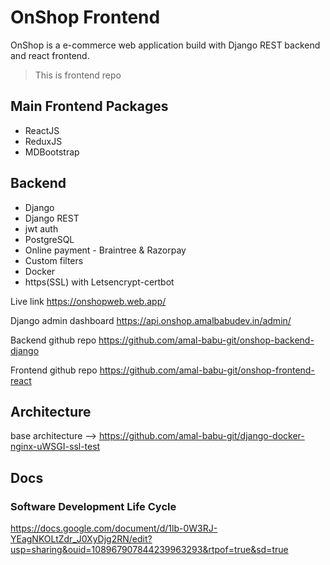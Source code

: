# OnShop Frontend

OnShop is a e-commerce web application
build with Django REST backend and react frontend.

> This is frontend repo

## Main Frontend Packages 
* ReactJS
* ReduxJS
* MDBootstrap

## Backend
* Django
* Django REST
* jwt auth
* PostgreSQL
* Online payment - Braintree & Razorpay
* Custom filters
* Docker
* https(SSL) with Letsencrypt-certbot


Live link https://onshopweb.web.app/

Django admin dashboard https://api.onshop.amalbabudev.in/admin/

Backend github repo https://github.com/amal-babu-git/onshop-backend-django

Frontend github repo https://github.com/amal-babu-git/onshop-frontend-react

## Architecture
base architecture -->
https://github.com/amal-babu-git/django-docker-nginx-uWSGI-ssl-test


## Docs
### Software Development Life Cycle

https://docs.google.com/document/d/1lb-0W3RJ-YEagNKOLtZdr_J0XyDjg2RN/edit?usp=sharing&ouid=108967907844239963293&rtpof=true&sd=true



